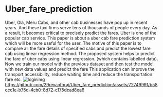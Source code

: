 # Uber_fare_prediction
Uber, Ola, Meru Cabs, and other cab businesses have pop up in recent years. And these taxi firms serve tens of thousands of people every day. As a result, it becomes critical to precisely predict the fares. 
Uber is one of the popular cab service.
This paper is about a uber cab fare prediction system which will be more useful for the user.
The motive of this paper is to compare all the fare details of specified cabs and predict the lowest fare cab using linear regression method.
The proposed system helps to predict the fare of uber cabs using linear regression.  (which contains labelled data). 
Now we train our model with the previous dataset and then test the model with new data values and predict the fare 
This application can improve the transport accessibility, reduce waiting time and reduce the transportation fare etc.
![loginimg](https://user-images.githubusercontent.com/72749991/209986185-0ed1a46f-5b23-40b1-86aa-9d7ef17c7084.jpg)
https://github.com/29revanthraj/Uber_fare_prediction/assets/72749991/b58ccc1e-b75d-4cb0-8d72-c175dcad8ea6

